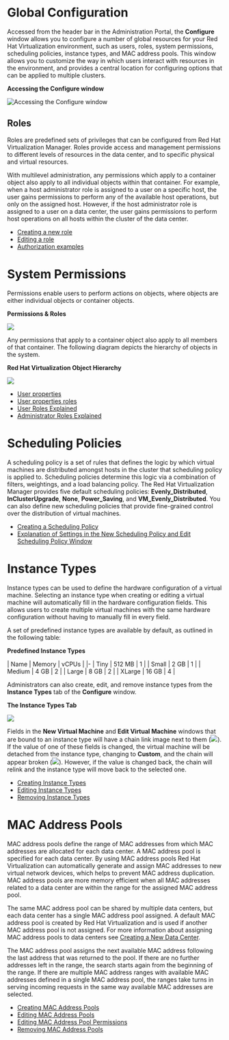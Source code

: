 # Global Configuration

Accessed from the header bar in the Administration Portal, the **Configure** window allows you to configure a number of global resources for your Red Hat Virtualization environment, such as users, roles, system permissions, scheduling policies, instance types, and MAC address pools. This window allows you to customize the way in which users interact with resources in the environment, and provides a central location for configuring options that can be applied to multiple clusters.

**Accessing the Configure window**

![Accessing the Configure window](images/6219.png)

## Roles

Roles are predefined sets of privileges that can be configured from Red Hat Virtualization Manager. Roles provide access and management permissions to different levels of resources in the data center, and to specific physical and virtual resources.

With multilevel administration, any permissions which apply to a container object also apply to all individual objects within that container. For example, when a host administrator role is assigned to a user on a specific host, the user gains permissions to perform any of the available host operations, but only on the assigned host. However, if the host administrator role is assigned to a user on a data center, the user gains permissions to perform host operations on all hosts within the cluster of the data center.

* [Creating a new role](Creating_a_new_role)
* [Editing a role](Editing_a_role)
* [Authorization examples](Authorization_examples)

# System Permissions

Permissions enable users to perform actions on objects, where objects are either individual objects or container objects.

**Permissions & Roles**

![](images/496.png)

Any permissions that apply to a container object also apply to all members of that container. The following diagram depicts the hierarchy of objects in the system.

**Red Hat Virtualization Object Hierarchy**

![](images/492.png)

* [User properties](User_properties)
* [User properties roles](User_properties_roles)
* [User Roles Explained](User_Roles_Explained)
* [Administrator Roles Explained](Administrator_Roles_Explained)

# Scheduling Policies

A scheduling policy is a set of rules that defines the logic by which virtual machines are distributed amongst hosts in the cluster that scheduling policy is applied to. Scheduling policies determine this logic via a combination of filters, weightings, and a load balancing policy. The Red Hat Virtualization Manager provides five default scheduling policies: **Evenly_Distributed**, **InClusterUpgrade**, **None**, **Power_Saving**, and **VM_Evenly_Distributed**. You can also define new scheduling policies that provide fine-grained control over the distribution of virtual machines.

* [Creating a Scheduling Policy](Creating_a_Scheduling_Policy)
* [Explanation of Settings in the New Scheduling Policy and Edit Scheduling Policy Window](Explanation_of_Settings_in_the_New_Scheduling_Policy_and_Edit_Scheduling_Policy_Window)

# Instance Types

Instance types can be used to define the hardware configuration of a virtual machine. Selecting an instance type when creating or editing a virtual machine will automatically fill in the hardware configuration fields. This allows users to create multiple virtual machines with the same hardware configuration without having to manually fill in every field.

A set of predefined instance types are available by default, as outlined in the following table:

**Predefined Instance Types**

| Name | Memory | vCPUs |
|-
| Tiny | 512 MB | 1 |
| Small | 2 GB | 1 |
| Medium | 4 GB | 2 |
| Large | 8 GB | 2 |
| XLarge | 16 GB | 4 |

Administrators can also create, edit, and remove instance types from the **Instance Types** tab of the **Configure** window.

**The Instance Types Tab**

![](images/7330.png)

Fields in the **New Virtual Machine** and **Edit Virtual Machine** windows that are bound to an instance type will have a chain link image next to them (![](images/6121.png)). If the value of one of these fields is changed, the virtual machine will be detached from the instance type, changing to **Custom**, and the chain will appear broken (![](images/6122.png)). However, if the value is changed back, the chain will relink and the instance type will move back to the selected one.

* [Creating Instance Types](Creating_Instance_Types)
* [Editing Instance Types](Editing_Instance_Types)
* [Removing Instance Types](Removing_Instance_Types)

# MAC Address Pools

MAC address pools define the range of MAC addresses from which MAC addresses are allocated for each data center. A MAC address pool is specified for each data center. By using MAC address pools Red Hat Virtualization can automatically generate and assign MAC addresses to new virtual network devices, which helps to prevent MAC address duplication. MAC address pools are more memory efficient when all MAC addresses related to a data center are within the range for the assigned MAC address pool. 

The same MAC address pool can be shared by multiple data centers, but each data center has a single MAC address pool assigned. A default MAC address pool is created by Red Hat Virtualization and is used if another MAC address pool is not assigned. For more information about assigning MAC address pools to data centers see [Creating a New Data Center](Creating_a_New_Data_Center).

The MAC address pool assigns the next available MAC address following the last address that was returned to the pool. If there are no further addresses left in the range, the search starts again from the beginning of the range. If there are multiple MAC address ranges with available MAC addresses defined in a single MAC address pool, the ranges take turns in serving incoming requests in the same way available MAC addresses are selected.

* [Creating MAC Address Pools](Creating_MAC_Address_Pools)
* [Editing MAC Address Pools](Editing_MAC_Address_Pools)
* [Editing MAC Address Pool Permissions](Editing_MAC_Address_Pool_Permissions)
* [Removing MAC Address Pools](Removing_MAC_Address_Pools)
